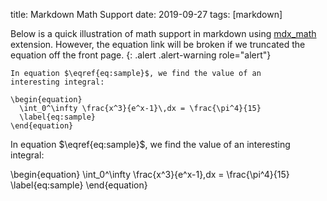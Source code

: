 title: Markdown Math Support
date: 2019-09-27
tags: [markdown] 

Below is a quick illustration of math support in markdown using [mdx_math](https://github.com/mitya57/python-markdown-math) extension. However, the equation link will be broken if we truncated the equation off the front page. 
{: .alert .alert-warning role="alert"}
```
In equation $\eqref{eq:sample}$, we find the value of an
interesting integral:

\begin{equation}
  \int_0^\infty \frac{x^3}{e^x-1}\,dx = \frac{\pi^4}{15}
  \label{eq:sample}
\end{equation}
```

In equation $\eqref{eq:sample}$, we find the value of an
interesting integral:

\begin{equation}
  \int_0^\infty \frac{x^3}{e^x-1}\,dx = \frac{\pi^4}{15}
  \label{eq:sample}
\end{equation}